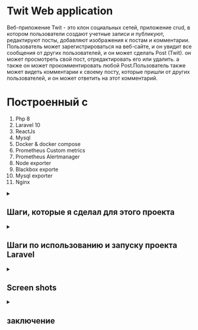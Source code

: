 # Twit Web application

Веб-приложение Twit - это клон социальных сетей, приложение crud, в котором пользователи создают учетные записи и публикуют, редактируют посты, добавляют изображения к постам и комментарии.
Пользователь может зарегистрироваться на веб-сайте, и он увидит все сообщения от других пользователей, и он может сделать Post (Twit).
он может просмотреть свой пост, отредактировать его или удалить. а также он может прокомментировать любой Post.Пользователь также может видеть комментарии к своему посту, которые пришли от других пользователей,
и он может ответить на этот комментарий. 

# Построенный с
1. Php 8
2. Laravel 10
3. ReactJs
4. Mysql
5. Docker & docker compose
6. Prometheus Custom metrics
7. Prometheus Alertmanager
8. Node exporter
9. Blackbox exporte
10. Mysql exporter
11. Nginx

<details>
 <summary><h2>Шаги, которые я сделал для этого проекта</h2></summary>





1. Создайте файл docker-compose с изображениями (app, mysql, elasticsearch, kibana, grafana):

Представляет файл docker-compose.yml, который определяет конфигурацию сервисов и их зависимостей в Docker-контейнерах.
version: '3.8': Определяет версию синтаксиса для файла docker-compose.yml (версия 3.8).

services: Определяет список сервисов, которые будут запущены в контейнерах.

app: Описывает сервис приложения Laravel.

build: Указывает, что контейнер будет построен на основе Docker-образа, используя Dockerfile из текущего контекста.
container_name: Задает имя контейнера (laravel_app).
ports: Открывает порт хоста 8000 и перенаправляет его на порт контейнера 8000.
volumes: Монтирует текущую директорию внутрь контейнера в директорию /var/www/html.
depends_on: Задает зависимость от сервиса "mysql".
mysql: Описывает сервис базы данных MySQL.

image: Указывает Docker-образ, который будет использован (mysql:8.0).
ports: Открывает порт хоста 3307 и перенаправляет его на порт контейнера 3306.
environment: Задает переменные окружения для конфигурации MySQL.
volumes: Создает Docker Volume для хранения данных MySQL.
elasticsearch: Описывает сервис Elasticsearch.

image: Указывает Docker-образ Elasticsearch (elasticsearch:7.6.2).
container_name: Задает имя контейнера (elasticsearch).
environment: Задает переменные окружения для конфигурации Elasticsearch.
ports: Открывает порт хоста 9200 и перенаправляет его на порт контейнера 9200.
deploy: Определяет конфигурацию развертывания сервиса Elasticsearch.
kibana: Описывает сервис Kibana.

image: Указывает Docker-образ Kibana (kibana:7.6.2).
container_name: Задает имя контейнера (kibana).
ports: Открывает порт хоста 5601 и перенаправляет его на порт контейнера 5601.
depends_on: Задает зависимость от сервиса "elasticsearch".
grafana: Описывает сервис Grafana.

image: Указывает Docker-образ Grafana (grafana/grafana).
container_name: Задает имя контейнера (grafana).
ports: Открывает порт хоста 8080 и перенаправляет его на порт контейнера 3000.
depends_on: Задает зависимость от сервиса "elasticsearch".
volumes: Определяет список Docker Volumes, которые будут использоваться контейнерами.

twit_mysql_data: Создает Docker Volume с именем "twit_mysql_data" для хранения данных MySQL.

```bash
version: '3.8'

services:
    app:
        build:
            context: .
            dockerfile: Dockerfile
        container_name: laravel_app
        ports:
            - "8000:8000"
        volumes:
            - .:/var/www/html
        depends_on:
            - mysql

    mysql:
        image: mysql:8.0
        ports:
            - '3307:3306'
        environment:
            MYSQL_ROOT_PASSWORD: '${DB_PASSWORD}'
            MYSQL_ROOT_HOST: "%"
            MYSQL_DATABASE: '${DB_DATABASE}'
            MYSQL_PASSWORD: '${DB_PASSWORD}'
        volumes:
            - twit_mysql_data:/var/lib/mysql

    elasticsearch:
        image: elasticsearch:7.6.2
        container_name: elasticsearch
        environment:
            - discovery.type=single-node
        ports:
            - "9200:9200"
        deploy:
            resources:
                limits:
                    memory: 4g

    kibana:
        image: kibana:7.6.2
        container_name: kibana
        ports:
            - "5601:5601"
        depends_on:
            - elasticsearch

    grafana:
        image: grafana/grafana
        container_name: grafana
        ports:
            - "8080:3000"
        depends_on:
            - elasticsearch

volumes:
    twit_mysql_data:

```

2. Создать Dockerfile:

FROM php:8.2.0-fpm: Определяет базовый образ с PHP версии 8.2.0 и модулем FPM.

WORKDIR /var/www/html: Устанавливает рабочую директорию внутри образа на /var/www/html.

RUN apt-get update && apt-get install -y: Обновляет списки пакетов и устанавливает системные зависимости.

&& docker-php-ext-install zip pdo_mysql pdo_pgsql: Устанавливает расширения PHP для работы с ZIP, MySQL и PostgreSQL.

RUN curl -sS https://getcomposer.org/installer | php -- --install-dir=/usr/local/bin --filename=composer: Устанавливает Composer, менеджер зависимостей для PHP.

COPY . .: Копирует содержимое текущей директории (где находится Dockerfile) в рабочую директорию внутри образа.

RUN composer install: Устанавливает зависимости приложения с помощью Composer.

CMD php artisan serve --host=0.0.0.0 --port=8000: Устанавливает команду по умолчанию для запуска PHP-сервера разработки с помощью интерфейса командной строки artisan в Laravel. Сервер настроен на прослушивание всех сетевых интерфейсов (--host=0.0.0.0) и порта 8000 (--port=8000).

```bash
FROM php:8.2.0-fpm

WORKDIR /var/www/html

# Install system dependencies
RUN apt-get update && apt-get install -y \
    libzip-dev \
    zip \
    libpq-dev \
    && docker-php-ext-install zip pdo_mysql pdo_pgsql

# Install Composer
RUN curl -sS https://getcomposer.org/installer | php -- --install-dir=/usr/local/bin --filename=composer

# Copy application files
COPY . .

# Install application dependencies
RUN composer install

CMD php artisan serve --host=0.0.0.0 --port=8000

```
3. Установите docker<br><br><br>
4. Настроить файл .env :

Elasticsearch:

ELASTICSEARCH_HOST=elasticsearch: Хост Elasticsearch, где elasticsearch указывает на имя хоста Elasticsearch.
ELASTICSEARCH_PORT=9200: Порт Elasticsearch, где 9200 указывает на номер порта для подключения к Elasticsearch.
ELASTICSEARCH_SCHEME=http: Протокол для подключения к Elasticsearch, где http указывает на использование протокола HTTP.
ELASTICSEARCH_USER=: Пользователь Elasticsearch (не указано).
ELASTICSEARCH_PASS=: Пароль для пользователя Elasticsearch (не указано).
MySQL:

DB_CONNECTION=mysql: Тип соединения с базой данных MySQL.
DB_HOST=mysql: Хост базы данных MySQL, где mysql указывает на имя хоста.
DB_PORT=3306: Порт базы данных MySQL, где 3306 указывает на номер порта для подключения к MySQL.
DB_DATABASE=chirper: Имя базы данных MySQL, где chirper указывает на имя базы данных.
DB_USERNAME=root: Имя пользователя для подключения к базе данных MySQL, где root указывает на имя пользователя.
DB_PASSWORD=mysecretpassword: Пароль пользователя для подключения к базе данных MySQL, где mysecretpassword указывает на пароль.

```bash
ELASTICSEARCH_HOST=elasticsearch
ELASTICSEARCH_PORT=9200
ELASTICSEARCH_SCHEME=http
ELASTICSEARCH_USER=
ELASTICSEARCH_PASS=


DB_CONNECTION=mysql
DB_HOST=mysql
DB_PORT=3306
DB_DATABASE=chirper
DB_USERNAME=root
DB_PASSWORD=mysecretpassword
```
5. Установите elasticsearch с помощью composer :

```bash
composer require elasticsearch/elasticsearch
```

6. Настройте каналы в config/logging.php :

Этот код представляет собой конфигурацию каналов логирования в Laravel. Вот краткое объяснение каждого блока:

'stack' канал:

'driver' => 'stack': Использует драйвер "stack" для объединения нескольких каналов логирования.
'channels' => ['single', 'elasticsearch']: Определяет список каналов, которые будут использоваться в стеке. В данном случае, используются каналы "single" и "elasticsearch".
'ignore_exceptions' => false: Указывает, что исключения не будут игнорироваться и будут логироваться.
'elasticsearch' канал:

'driver' => 'custom': Использует пользовательский драйвер "custom" для канала.
'via' => App\Logging\ElasticsearchLogger::class: Задает класс ElasticsearchLogger в приложении, который будет использоваться для записи логов в Elasticsearch.
'client' => Elasticsearch\ClientBuilder::fromConfig([...]): Конфигурация клиента Elasticsearch, который будет использоваться для отправки логов.
'index' => 'twit_logs': Имя индекса Elasticsearch, в который будут сохраняться логи. Вы можете настроить это имя по вашему усмотрению.
'level' => 'info': Устанавливает уровень логирования для канала (info - информационные сообщения и выше будут логироваться).


```bash
  'channels' => [
        'stack' => [
            'driver' => 'stack',
            'channels' => ['single', 'elasticsearch'],
            'ignore_exceptions' => false,
        ],
        'elasticsearch' => [
            'driver' => 'custom',
            'via' => App\Logging\ElasticsearchLogger::class,
            'client' => Elasticsearch\ClientBuilder::fromConfig([
                'hosts' => [
                    [
                        'host' => env('ELASTICSEARCH_HOST', 'localhost'),
                        'port' => env('ELASTICSEARCH_PORT', 9200),
                        'scheme' => env('ELASTICSEARCH_SCHEME', 'http'),
                        'user' => env('ELASTICSEARCH_USER', null),
                        'pass' => env('ELASTICSEARCH_PASS', null),
                    ],
                ],
            ]),
            'index' => 'twit_logs', // Customize the index name as per your preference
            'level' => 'info',
        ],
    ],
```

7. Создайте класс App\Logging\Elasticsearch Logger с этим содержимым :

Этот код представляет пользовательский класс ElasticsearchLogger, 
который расширяет AbstractProcessingHandler из пакета Monolog.private $elasticsearch и 
private $index: Приватные свойства класса, которые содержат объект клиента Elasticsearch 
и имя индекса для сохранения логов.

__construct(Client $elasticsearch, $index, $level = Logger::DEBUG, bool $bubble = true): 
Конструктор класса, который принимает объект клиента Elasticsearch, имя индекса, уровень логирования 
(по умолчанию DEBUG) и флаг bubble (по умолчанию true).

protected function write(array $record): void: Защищенный метод, который выполняет запись логов. 
Он вызывается при каждой записи лога.
DateTime и DateTimeZone: Создает объект DateTime с текущим временным штампом в формате UTC.
$formattedTimestamp: Форматирует временной штамп в нужном формате.
if ($record['level'] >= $this->level): Проверяет, достигает ли уровень лога минимального уровня,
чтобы быть записанным в Elasticsearch.
$this->elasticsearch->index([...]): Использует объект клиента Elasticsearch для 
индексации (сохранения) логов в Elasticsearch. Индекс, сообщение, уровень лога, контекст 
и отформатированный временной штамп передаются в теле индексации.

```bash
class ElasticsearchLogger extends AbstractProcessingHandler
{
    private $elasticsearch;
    private $index;

    public function __construct(Client $elasticsearch, $index, $level = Logger::DEBUG, bool $bubble = true)
    {
        parent::__construct($level, $bubble);
        $this->elasticsearch = $elasticsearch;
        $this->index = $index;
    }

    protected function write(array $record): void
    {
        // Create a DateTime object with the current timestamp
        $timestamp = new DateTime('now', new DateTimeZone('UTC'));

        // Format the timestamp in the desired format
        $formattedTimestamp = $timestamp->format('Y-m-d\TH:i:s.u\Z');

        if ($record['level'] >= $this->level) {
            $this->elasticsearch->index([
                'index' => $this->index,
                'body' => [
                    'message' => $record['message'],
                    'level' => $record['level_name'],
                    'context' => $record['context'],
//                    'timestamp' => $record['datetime']->format('Y-m-d H:i:s'),
                    'timestamp' => $formattedTimestamp,
                ],
            ]);
        }
    }
}
```

8. Отправка логики при регистрации пользователя в elasticsearch :

Я использовал некоторые журналы в классе RegisterController.
когда пользователь зарегистрируется, журналы будут отправлены в elasticsearch с
сообщением о том, что зарегистрирован новый пользователь.<br><br><br><br>

$request->validate([...]): Выполняет проверку входящих данных из запроса на соответствие определенным правилам валидации.

'name' => 'required|string|max:255': Поле "name" обязательно для заполнения, должно быть строкой и иметь максимальную длину 255 символов.
'email' => 'required|string|email|max:255|unique:'.User::class: Поле "email" обязательно для заполнения, должно быть строкой, должно быть валидным email-адресом, иметь максимальную длину 255 символов и быть уникальным в таблице "users".
'password' => ['required', 'confirmed', Rules\Password::defaults()]: Поле "password" обязательно для заполнения, должно быть подтверждено с помощью дополнительного поле "password_confirmation" и должно соответствовать правилам, определенным в классе Rules\Password::defaults().
$user = User::create([...]): Создает новую запись пользователя в базе данных, используя метод create модели User. Используются значения из запроса для полей "name", "email" и "password". Пароль хешируется с помощью Hash::make().

event(new Registered($user)): Генерирует событие Registered, которое может быть обработано другими слушателями (listeners). Это позволяет выполнять дополнительные действия при регистрации нового пользователя.

Auth::login($user): Выполняет вход пользователя в систему, автоматически аутентифицируя его.

LogsController::sendLogs([...]): Вызывает статический метод sendLogs в LogsController для отправки логов. Передает сообщение "New user has registered", уровень лога "info" и данные о зарегистрированном пользователе (имя и электронная почта).

return redirect(RouteServiceProvider::HOME): Возвращает перенаправление на определенный маршрут, указанный в RouteServiceProvider::HOME (обычно это домашняя страница после успешной регистрации пользователя).

```bash

 public function store(Request $request): RedirectResponse
    {
        $request->validate([
            'name' => 'required|string|max:255',
            'email' => 'required|string|email|max:255|unique:'.User::class,
            'password' => ['required', 'confirmed', Rules\Password::defaults()],
        ]);

        $user = User::create([
            'name' => $request->name,
            'email' => $request->email,
            'password' => Hash::make($request->password),
        ]);

        event(new Registered($user));

        Auth::login($user);
        LogsController::sendLogs('New user has registered' , 'info' , $request->name , $request->email);

        return redirect(RouteServiceProvider::HOME);
    }
    
 ```

9. Отправка логики когда пользователь зарегистрировал twit (post) в elasticsearch :

представляет метод store в контроллере, который обрабатывает сохранение нового твита (сообщения).
LogsController::sendLogs([...]): Вызывает статический метод sendLogs в LogsController для отправки логов. Передает сообщение "Twit has been added", уровень лога "info" 
и данные о пользователе, который добавил твит (имя и электронная почта).

```bash
 public function store(Request $request)
    {
        // TODO: learn more about laravel validation

        $validated = $request->validate([
            'message' => 'required|string|max:255',
            'images' => 'array | max:3'
        ]);
        $images = [];
        $message = '';

        //if images are present, we loop through them and save them to the public folder
        if ($request->hasFile('images')) {
            foreach ($validated['images'] as $image) {
                $imageName = uniqid() . '.' . $image->getClientOriginalExtension();
                $path = public_path('uploads/images/'.$imageName);
                Image::make($image->getRealPath())->resize(800,null, function($constraint){
                    $constraint->aspectRatio();
                })->save($path);
                // $image->move(public_path('/uploads/images'), $imageName);
                array_push($images, $imageName);
            }
            $message = $validated['message'];

            $request->user()->twits()->create([
                'message' => $message,
                'images' => $images
            ]);
            // Log an info message

            LogsController::sendLogs("Twit has been added" , 'info', auth()->user()->name , auth()->user()->email);

        } else {
            $request->user()->twits()->create([
                'message' => $validated['message'],
            ]);
        }
        LogsController::sendLogs("Twit has been added" , 'info', auth()->user()->name , auth()->user()->email);

        //then redirect
        return redirect(route('twits.index'));
    }
 ```







</details>


<details>
  <summary><h2>Шаги по использованию и запуску проекта Laravel</h2></summary>

1. Клонируйте репозиторий на свой локальный компьютер, используя следующую команду:
   ```bash
   git clone https://github.com/RaClover/TwitAppWithElasticsearch.git
   ```

2. Измените текущий каталог на TwitAppWithElasticsearch:
   ```bash
   cd TwitAppWithElasticsearch
   ```


3. Установите зависимости проекта с помощью Composer:
   ```bash
   composer install
   ```


4. Создайте копию файла .env.example:
   ```bash
   cp .env.example .env
   ```


5. Сгенерируйте новый ключ приложения для Laravel:
   ```bash
   php artisan key:generate
   ```


6. Запустите контейнеры Docker:
   ```bash
   docker-compose up -d
   ```


7. Перечислите запущенные в данный момент контейнеры Docker:
   ```bash
   docker ps 
   ```


8. Войдите в контейнер Docker с именем laravel_app и откройте терминальную сессию (bash) внутри контейнера.:
   ```bash
   docker exec -it laravel_app bash 
   ```


9. Запустите миграцию базы данных с помощью команды Laravel Artisan:
   ```bash
   php artisan migrate:fresh 
   ```


10. откройте проект laravel:
   ```bash
   http://localhost:8000 
   ```

11. откройте страницу elasticsearch:
   ```bash
   http://localhost:9200
   ```

12. открыть страницу Kibana:
   ```bash
   http://localhost:5601
   ```

13. открыть страницу Grafana:
   ```bash
   http://localhost:8080
   ```
or 
 ```bash
   http://localhost:3000
   ```
   

</details>


<details>
  <summary><h2>Screen shots</h2></summary>

### 1. Скриншот списка контейнеров в терминале
![Login Page](Images/ConsoleImage.jpg)

после запуска команды docker ps, теперь мы видим, что все контейнеры запущены

### 2. Скриншот контейнеров на панели управления docker
![Registration Page](Images/DockerContainersImage.jpg)



### 3. Скриншот изображений на панели управления docker
![Registration Page](Images/DockerIagesImage.jpg)


### 4. Скриншот страницы входа в систему
![Registration Page](Images/LoginImage.jpg)



### 5. Скриншот страницы регистрации
![Registration Page](Images/RegisterImage.jpg)




### 6. скриншот главной страницы с Twig
![Registration Page](Images/HomePageImage.jpg)




### 7. Скриншот страницы комментариев
![Registration Page](Images/CommentImage.jpg)

Пользователь может прокомментировать любой пост.



### 8. Скриншот страницы обновления
![Registration Page](Images/UpdateTwitImage.jpg)

Пользователь также может обновить Twit (Post)



### 9. Скриншот страницы elasticsearch
![Registration Page](Images/ElasticJsonImage.jpg)

страница elasticsearch возвращает json-файл со всеми данными.


### 10. Скриншот страницы kibana индекса
![Registration Page](Images/CreateIndexPatternImage.jpg)

Скриншот страницы kibana для создания индекса (индекс, который я использовал в коде)


### 11. Скриншот страницы kibana индекса
![Registration Page](Images/CreateIndexPatternImage2.jpg)


### 12. Скриншот экрана с данными logs kibana
![Registration Page](Images/KibanaData1.jpg)

теперь мы видим, что в индексе twit_logs есть данные.


### 13. Скриншот logs kibana
![Registration Page](Images/KibanaLogsList.jpg)

Мы видим, что в индексе twit_logs есть logs, полученные из elasticsearch , и они получены из проекта laravel.



### 14. тоже Скриншот logs kibana
![Registration Page](Images/KibanaLogsList2.jpg)

Теперь мы видим, что есть несколько logs с разными сообщениями ,
например, что есть пользователь, который был зарегистрирован, и есть twit, который был добавлен пользователем.


### 15. тоже Скриншот logs kibana
![Registration Page](Images/KibanaLogsList3.jpg)


### 16. скриншот данных json из одного log
![Registration Page](Images/KibanaLogsJson.jpg)

мы видим, что в Json есть данные log.

### 17. скриншот статуса журналов kibana и статуса индекса twit_logs
![Registration Page](Images/KibanaLogsStatus.jpg)

мы можем видеть статус индекса twit_logs, размер хранилища и количество документов


### 18. Скриншот страницы grafan
![Registration Page](Images/Grafana1.jpg)

на этом скриншоте мы видим, что есть страница, которую необходимо заполнить данными elasticsearch, 
такими как название индекса, URL-адрес elasticsearch.


### 19. Скриншот страницы grafan
![Registration Page](Images/grafana2.jpg)

здесь мы ввели название нашего индекса - twit_logs


### 20. Скриншот страницы grafan
![Registration Page](Images/grafana3.jpg)

Здесь мы должны нажать кнопку Сохранить и протестировать.





### 21. Скриншот панели мониторинга grafana
![Registration Page](Images/GrafanaLogs.jpg)

Скриншот панели мониторинга grafana с журналами, полученными из elasticsearch.




### 22. Скриншот панели мониторинга grafana
![Registration Page](Images/GrafanaLogs2.jpg)

Скриншот панели мониторинга grafana с журналами, полученными из elasticsearch.

</details>


<details>
  <summary><h2>заключение</h2></summary>

Я использовал laravel с Inertia и Reactjs для создания веб-приложений Posts (Twits). 
пользователь может зарегистрироваться в веб-приложении и перейти на домашнюю страницу, 
где он увидит свои Posts, а также Posts других пользователей. он может сделать Post 
(Twit) с сообщением и с image также, если ему нужно.  Пользователь может комментировать
сообщения других пользователей, а также отвечать на любой комментарий. а также он может нажать на
значок сердечка, если ему понравился Post.  Я внедрил регистрацию в коде. итак, когда пользователь 
зарегистрирован, пользователь сделал Post, пользователь прокомментировал Post или пользователь
обновил свою Post. и и я использовал elasticsearch. Я отправил Logs в elasticsearch, используя 
индекс с именем twit_logs. и elasticsearch успешно получил Logs . и я также использовал kibana, чтобы
просмотреть логи, которые расположены в elasticsearch, с хорошим обзором. и затем я использовал Grafana 
для просмотра логи elasticsearch.
</details>


